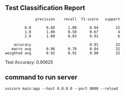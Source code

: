 ## Test Classification Report
```
              precision    recall  f1-score   support

         0.0       0.88      1.00      0.94        22
         1.0       1.00      0.50      0.67         4
         2.0       1.00      0.83      0.91         6

    accuracy                           0.91        32
   macro avg       0.96      0.78      0.84        32
weighted avg       0.92      0.91      0.90        32

```

Test Accuracy: 0.90625


## command to run server

``` 
uvicorn main:app --host 0.0.0.0 --port 8000 --reload
```
